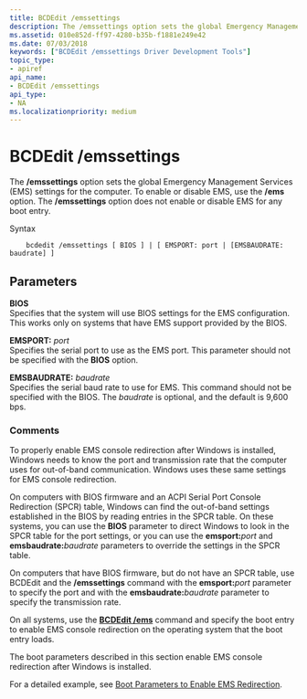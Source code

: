 ```yaml
---
title: BCDEdit /emssettings
description: The /emssettings option sets the global Emergency Management Services (EMS) settings for the computer. To enable or disable EMS, use the /ems option. The /emssettings option does not enable or disable EMS for any boot entry.
ms.assetid: 010e852d-ff97-4280-b35b-f1881e249e42
ms.date: 07/03/2018
keywords: ["BCDEdit /emssettings Driver Development Tools"]
topic_type:
- apiref
api_name:
- BCDEdit /emssettings
api_type:
- NA
ms.localizationpriority: medium
---
```


# BCDEdit /emssettings


The **/emssettings** option sets the global Emergency Management Services (EMS) settings for the computer. To enable or disable EMS, use the **/ems** option. The **/emssettings** option does not enable or disable EMS for any boot entry.

Syntax 

```
    bcdedit /emssettings [ BIOS ] | [ EMSPORT: port | [EMSBAUDRATE: baudrate] ] 
```

Parameters
----------

**BIOS**   
Specifies that the system will use BIOS settings for the EMS configuration. This works only on systems that have EMS support provided by the BIOS.

 **EMSPORT:** *port*   
Specifies the serial port to use as the EMS port. This parameter should not be specified with the **BIOS** option.

**EMSBAUDRATE:** *baudrate*   
Specifies the serial baud rate to use for EMS. This command should not be specified with the BIOS. The *baudrate* is optional, and the default is 9,600 bps.

### Comments

To properly enable EMS console redirection after Windows is installed, Windows needs to know the port and transmission rate that the computer uses for out-of-band communication. Windows uses these same settings for EMS console redirection.

On computers with BIOS firmware and an ACPI Serial Port Console Redirection (SPCR) table, Windows can find the out-of-band settings established in the BIOS by reading entries in the SPCR table. On these systems, you can use the **BIOS** parameter to direct Windows to look in the SPCR table for the port settings, or you can use the **emsport:**<em>port</em> and **emsbaudrate:**<em>baudrate</em> parameters to override the settings in the SPCR table.

On computers that have BIOS firmware, but do not have an SPCR table, use BCDEdit and the **/emssettings** command with the **emsport:**<em>port</em> parameter to specify the port and with the **emsbaudrate:**<em>baudrate</em> parameter to specify the transmission rate.

On all systems, use the [**BCDEdit /ems**](bcdedit--ems.md) command and specify the boot entry to enable EMS console redirection on the operating system that the boot entry loads.

The boot parameters described in this section enable EMS console redirection after Windows is installed. 

For a detailed example, see [Boot Parameters to Enable EMS Redirection](./boot-parameters-to-enable-ems-redirection.md).

 


